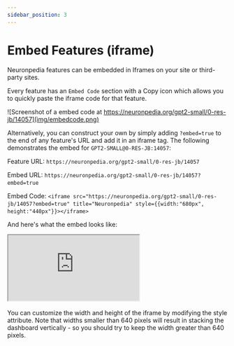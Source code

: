 ```yaml
---
sidebar_position: 3
---
```


# Embed Features (iframe)

Neuronpedia features can be embedded in Iframes on your site or third-party sites.

Every feature has an `Embed Code` section with a Copy icon which allows you to quickly paste the iframe code for that feature.

![Screenshot of a embed code at https://neuronpedia.org/gpt2-small/0-res-jb/14057](img/embedcode.png)

Alternatively, you can construct your own by simply adding `?embed=true` to the end of any feature's URL and add it in an iframe tag. The following demonstrates the embed for `GPT2-SMALL@0-RES-JB:14057`:

Feature URL: `https://neuronpedia.org/gpt2-small/0-res-jb/14057`

Embed URL: `https://neuronpedia.org/gpt2-small/0-res-jb/14057?embed=true`

Embed Code: `<iframe src="https://neuronpedia.org/gpt2-small/0-res-jb/14057?embed=true" title="Neuronpedia" style={{width:"680px", height:"440px"}}></iframe>`

And here's what the embed looks like:

<iframe src="https://neuronpedia.org/gpt2-small/0-res-jb/14057?embed=true" title="Neuronpedia" style={{width:"680px", height:"440px"}}></iframe>

You can customize the width and height of the iframe by modifying the style attribute. Note that widths smaller than 640 pixels will result in stacking the dashboard vertically - so you should try to keep the width greater than 640 pixels.
